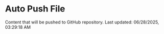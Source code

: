 # Auto Push File

Content that will be pushed to GitHub repository.
Last updated: 06/28/2025, 03:29:18 AM